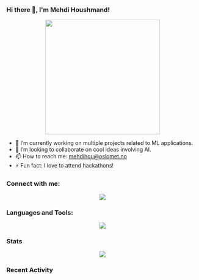 ### Hi there 👋, I'm Mehdi Houshmand!

<div align="center">
  <img src="https://media.giphy.com/media/13HgwGsXF0aiGY/giphy.gif" width="300">
</div>

- 🔭 I’m currently working on multiple projects related to ML applications.
- 👯 I’m looking to collaborate on cool ideas involving AI.
- 📫 How to reach me: [mehdihou@oslomet.no](mailto:mehdihou@oslomet.no)
- ⚡ Fun fact: I love to attend hackathons!

### Connect with me:
<p align="center">
  <a href="https://linkedin.com/in/mehdih7">
    <img src="https://img.shields.io/badge/LinkedIn-0077B5?style=for-the-badge&logo=linkedin&logoColor=white">
  </a>
</p>

### Languages and Tools:
<p align="center">
  <img src="https://skillicons.dev/icons?i=py,js,nodejs,react,git,docker&perline=3" />
</p>

### Stats
<p align="center">
  <img src="https://github-readme-stats.vercel.app/api?username=mehdih7&show_icons=true&theme=radical">
</p>

### Recent Activity
<!--START_SECTION:activity-->
<!--END_SECTION:activity-->
